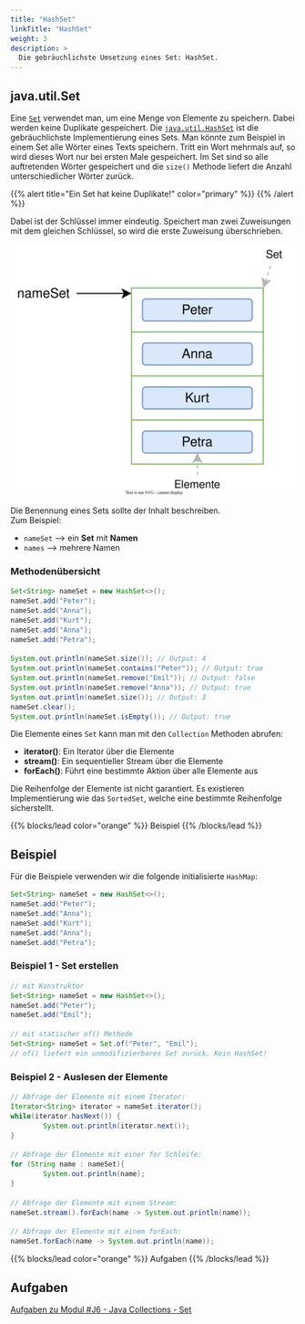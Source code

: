```yaml
---
title: "HashSet"
linkTitle: "HashSet"
weight: 3
description: >
  Die gebräuchlichste Umsetzung eines Set: HashSet.
---
```


## java.util.Set

Eine [`Set`](https://docs.oracle.com/en/java/javase/11/docs/api/java.base/java/util/Set.html) verwendet man, um eine Menge von Elemente zu speichern.
Dabei werden keine Duplikate gespeichert.
Die [`java.util.HashSet`](https://docs.oracle.com/en/java/javase/11/docs/api/java.base/java/util/HashSet.html) ist die gebräuchlichste Implementierung eines Sets.
Man könnte zum Beispiel in einem Set alle Wörter eines Texts speichern.
Tritt ein Wort mehrmals auf, so wird dieses Wort nur bei ersten Male gespeichert.
Im Set sind so alle auftretenden Wörter gespeichert und die `size()` Methode liefert die Anzahl unterschiedlicher Wörter zurück.

{{% alert title="Ein Set hat keine Duplikate!" color="primary" %}}
{{% /alert %}}

Dabei ist der Schlüssel immer eindeutig. Speichert man zwei Zuweisungen mit dem gleichen Schlüssel, so wird die erste Zuweisung überschrieben.

![set1](./images/set.svg)

Die Benennung eines Sets sollte der Inhalt beschreiben.  
Zum Beispiel:

- `nameSet` --> ein **Set** mit **Namen**
- `names` --> mehrere Namen

### Methodenübersicht

```java
Set<String> nameSet = new HashSet<>();
nameSet.add("Peter");
nameSet.add("Anna");
nameSet.add("Kurt");
nameSet.add("Anna");
nameSet.add("Petra");

System.out.println(nameSet.size()); // Output: 4
System.out.println(nameSet.contains("Peter")); // Output: true
System.out.println(nameSet.remove("Emil")); // Output: false
System.out.println(nameSet.remove("Anna")); // Output: true
System.out.println(nameSet.size()); // Output: 3
nameSet.clear();
System.out.println(nameSet.isEmpty()); // Output: true

```

Die Elemente eines `Set` kann man mit den `Collection` Methoden abrufen:

- **iterator()**: Ein Iterator über die Elemente
- **stream()**: Ein sequentieller Stream über die Elemente
- **forEach()**: Führt eine bestimmte Aktion über alle Elemente aus

Die Reihenfolge der Elemente ist nicht garantiert.
Es existieren Implementierung wie das `SortedSet`, welche eine bestimmte Reihenfolge sicherstellt.

{{% blocks/lead color="orange" %}}
Beispiel
{{% /blocks/lead %}}

## Beispiel

Für die Beispiele verwenden wir die folgende initialisierte `HashMap`:

```java
Set<String> nameSet = new HashSet<>();
nameSet.add("Peter");
nameSet.add("Anna");
nameSet.add("Kurt");
nameSet.add("Anna");
nameSet.add("Petra");

```

### Beispiel 1 - Set erstellen

```java
// mit Konstruktor
Set<String> nameSet = new HashSet<>();
nameSet.add("Peter");
nameSet.add("Emil");

// mit statischer of() Methode
Set<String> nameSet = Set.of("Peter", "Emil");
// of() liefert ein unmodifizierbares Set zurück. Kein HashSet!

```

### Beispiel 2 - Auslesen der Elemente

```java
// Abfrage der Elemente mit einem Iterator:
Iterator<String> iterator = nameSet.iterator();
while(iterator.hasNext()) {
        System.out.println(iterator.next());
}

// Abfrage der Elemente mit einer for Schleife:
for (String name : nameSet){
        System.out.println(name);
}

// Abfrage der Elemente mit einem Stream:
nameSet.stream().forEach(name -> System.out.println(name));

// Abfrage der Elemente mit einem forEach:
nameSet.forEach(name -> System.out.println(name));

```

{{% blocks/lead color="orange" %}}
Aufgaben
{{% /blocks/lead %}}

## Aufgaben

[Aufgaben zu Modul #J6 - Java Collections - Set](../../../../labs/L02_java/L10_java-collections/L02_set)
